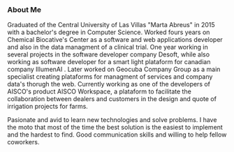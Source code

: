 ### About Me
Graduated of the Central University of Las Villas "Marta Abreus" in 2015 with a bachelor's degree in Computer Science. Worked fours years on Chemical Biocative's Center as a software and web applications developer and also in the data managment of a clinical trial. One year working in several projects in the software developer company Desoft, while also working as software developer for a smart light plataform for canadian company IllumenAI . Later worked on Geocuba Company Group as a main specialist creating plataforms for managment of services and company data's thorugh the web. Currently working as one of the developers of AISCO's product AISCO Workspace, a plataform to facilitate the collaboration between dealers and customers in the design and quote of irrigation projects for farms.

Pasionate and avid to learn new technologies and solve problems. I have the moto that most of the time the best solution is the easiest to implement and the hardest to find. Good communication skills and willing to help fellow coworkers.
